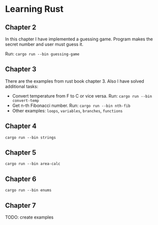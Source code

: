 # Learning Rust

## Chapter 2

In this chapter I have implemented a guessing game. Program makes the secret number and user must guess it.

Run: `cargo run --bin guessing-game`

## Chapter 3

There are the examples from rust book chapter 3. Also I have solved additional tasks:

- Convert temperature from F to C or vice versa. Run: `cargo run --bin convert-temp`
- Get n-th Fibonacci number. Run: `cargo run --bin nth-fib`
- Other examples: `loops`, `variables`, `branches`, `functions`

## Chapter 4

`cargo run --bin strings`

## Chapter 5

`cargo run --bin area-calc`

## Chapter 6

`cargo run --bin enums`

## Chapter 7

TODO: create examples